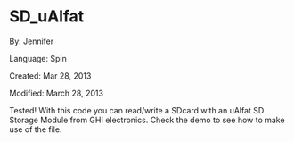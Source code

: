 # SD_uAlfat

By: Jennifer

Language: Spin

Created: Mar 28, 2013

Modified: March 28, 2013

Tested! With this code you can read/write a SDcard with an uAlfat SD Storage Module from GHI electronics. Check the demo to see how to make use of the file.
